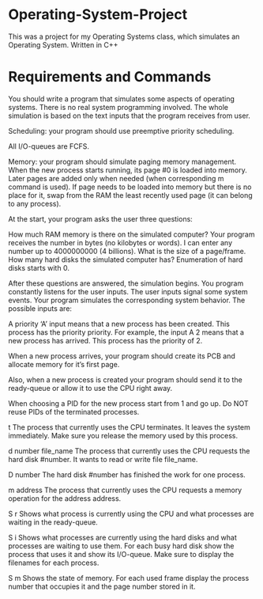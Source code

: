 # Operating-System-Project

This was a project for my Operating Systems class, which simulates an Operating System.
Written in C++

# Requirements and Commands

You should write a program that simulates some aspects of operating systems. There is no real system programming involved. The whole simulation is based on the text inputs that the program receives from user.

 

Scheduling: your program should use preemptive priority scheduling.

All I/O-queues are FCFS.

Memory: your program should simulate paging memory management. When the new process starts running, its page #0 is loaded into memory. Later pages are added only when needed (when corresponding m command is used). If page needs to be loaded into memory but there is no place for it, swap from the RAM the least recently used page (it can belong to any process).


At the start, your program asks the user three questions:

How much RAM memory is there on the simulated computer? Your program receives the number in bytes (no kilobytes or words). I can enter any number up to 4000000000 (4 billions).
What is the size of a page/frame.
How many hard disks the simulated computer has? Enumeration of hard disks starts with 0.
 

After these questions are answered, the simulation begins. You program constantly listens for the user inputs. The user inputs signal some system events. Your program simulates the corresponding system behavior. The possible inputs are:

 

A priority    ‘A’ input means that a new process has been created. This process has the priority priority. For example, the input A 2 means that a new process has arrived. This process has the priority of 2.

When a new process arrives, your program should create its PCB and allocate memory for it’s first page.

Also, when a new process is created your program should send it to the ready-queue or allow it to use the CPU right away.

When choosing a PID for the new process start from 1 and go up. Do NOT reuse PIDs of the terminated processes.

 

t         The process that currently uses the CPU terminates. It leaves the system immediately. Make sure you release the memory used by this process.

 

d number file_name       The process that currently uses the CPU requests the hard disk #number. It wants to read or write file file_name.

 

D number   The hard disk #number has finished the work for one process.

 

m address   The process that currently uses the CPU requests a memory operation for the address address.

 

S r     Shows what process is currently using the CPU and what processes are waiting in the ready-queue.

 

S i      Shows what processes are currently using the hard disks and what processes are waiting to use them. For each busy hard disk show the process that uses it and show its I/O-queue. Make sure to display the filenames for each process.

 

S m    Shows the state of memory. For each used frame display the process number that occupies it and the page number stored in it.

 